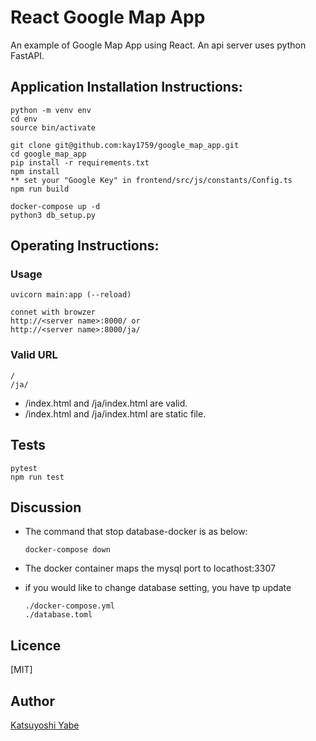 # React Google Map App

An example of Google Map App using React. An api server uses python FastAPI.

## Application Installation Instructions:

    python -m venv env
    cd env
    source bin/activate
  
    git clone git@github.com:kay1759/google_map_app.git
    cd google_map_app
    pip install -r requirements.txt
	npm install
	** set your "Google Key" in frontend/src/js/constants/Config.ts
    npm run build
    
    docker-compose up -d
    python3 db_setup.py

## Operating Instructions:

### Usage

    uvicorn main:app (--reload)

    connet with browzer
    http://<server name>:8000/ or
    http://<server name>:8000/ja/


### Valid URL
    /
    /ja/

* /index.html and /ja/index.html are valid.
* /index.html and /ja/index.html are static file.

## Tests
```
pytest
npm run test
```
## Discussion
* The command that stop database-docker is as below:
  ```
  docker-compose down
  ```
* The docker container maps the mysql port to locathost:3307

* if you would like to change database setting, you have tp update
  ```
  ./docker-compose.yml
  ./database.toml
  ```
  
## Licence
[MIT]

## Author
[Katsuyoshi Yabe](https://github.com/kay1759)
